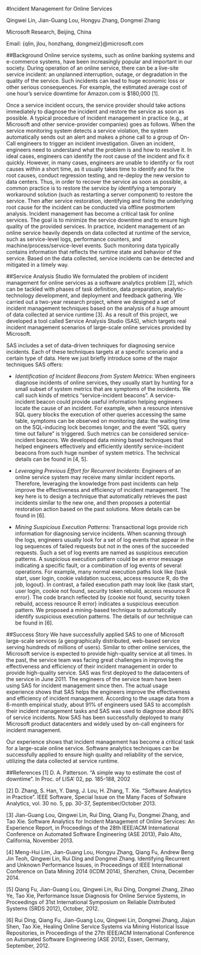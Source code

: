 #Incident Management for Online Services

Qingwei Lin, Jian-Guang Lou, Hongyu Zhang, Dongmei Zhang

Microsoft Research, Beijing, China  

Email: {qlin, jlou, honzhang, dongmeiz}@microsoft.com


##Background
Online service systems, such as online banking systems and e-commerce systems, have been increasingly popular and important in our society. During operation of an online service, there can be a live-site service incident: an unplanned interruption, outage, or degradation in the quality of the service. Such incidents can lead to huge economic loss or other serious consequences. For example, the estimated average cost of one hour’s service downtime for Amazon.com is $180,000 [1]. 

Once a service incident occurs, the service provider should take actions immediately to diagnose the incident and restore the service as soon as possible. A typical procedure of incident management in practice (e.g., at Microsoft and other service-provider companies) goes as follows. When the service monitoring system detects a service violation, the system automatically sends out an alert and makes a phone call to a group of On-Call engineers to trigger an incident investigation. Given an incident, engineers need to understand what the problem is and how to resolve it. In ideal cases, engineers can identify the root cause of the incident and fix it quickly. However, in many cases, engineers are unable to identify or fix root causes within a short time, as it usually takes time to identify and fix the root causes, conduct regression testing, and re-deploy the new version to data centers. Thus, in order to recover the service as soon as possible, a common practice is to restore the service by identifying a temporary workaround solution (such as restarting a server component) to restore the service. Then after service restoration, identifying and fixing the underlying root cause for the incident can be conducted via offline postmortem analysis.
Incident management has become a critical task for online services. The goal is to minimize the service downtime and to ensure high quality of the provided services. In practice, incident management of an online service heavily depends on data collected at runtime of the service, such as service-level logs, performance counters, and machine/process/service-level events. Such monitoring data typically contains information that reflects the runtime state and behavior of the service. Based on the data collected, service incidents can be detected and mitigated in a timely way. 


##Service Analysis Studio
We formulated the problem of incident management for online services as a software analytics problem [2], which can be tackled with phases of task definition, data preparation, analytic-technology development, and deployment and feedback gathering. We carried out a two-year research project, where we designed a set of incident management techniques based on the analysis of a huge amount of data collected at service runtime [3]. As a result of this project, we developed a tool called Service Analysis Studio (SAS), which targets real incident management scenarios of large-scale online services provided by Microsoft. 

SAS includes a set of data-driven techniques for diagnosing service incidents. Each of these techniques targets at a specific scenario and a certain type of data. Here we just briefly introduce some of the major techniques SAS offers: 

* _Identification of Incident Beacons from System Metrics_: When engineers diagnose incidents of online services, they usually start by hunting for a small subset of system metrics that are symptoms of the incidents. We call such kinds of metrics “service-incident beacons”. A service-incident beacon could provide useful information helping engineers locate the cause of an incident. For example, when a resource intensive SQL query blocks the execution of other queries accessing the same table, symptoms can be observed on monitoring data: the waiting time on the SQL-inducing lock becomes longer, and the event “SQL query time out failure” is triggered. Such metrics can be considered service-incident beacons. We developed data mining based techniques that helped engineers effectively and efficiently identify service-incident beacons from such huge number of system metrics. The technical details can be found in [4, 5]. 

* _Leveraging Previous Effort for Recurrent Incidents_: Engineers of an online service system may receive many similar incident reports. Therefore, leveraging the knowledge from past incidents can help improve the effectiveness and efficiency of incident management. The key here is to design a technique that automatically retrieves the past incidents similar to the new one, and then proposes a potential restoration action based on the past solutions. More details can be found in [6].

* _Mining Suspicious Execution Patterns_: Transactional logs provide rich information for diagnosing service incidents. When scanning through the logs, engineers usually look for a set of log events that appear in the log sequences of failed requests but not in the ones of the succeeded requests. Such a set of log events are named as suspicious execution patterns. A suspicious execution pattern could be an error message indicating a specific fault, or a combination of log events of several operations. For example, many normal execution paths look like {task start, user login, cookie validation success, access resource R, do the job, logout}. In contrast, a failed execution path may look like {task start, user login, cookie not found, security token rebuild, access resource R error}. The code branch reflected by {cookie not found, security token rebuild, access resource R error} indicates a suspicious execution pattern. We proposed a mining-based technique to automatically identify suspicious execution patterns. The details of our technique can be found in [6].

##Success Story
We have successfully applied SAS to one of Microsoft large-scale services (a geographically distributed, web-based service serving hundreds of millions of users). Similar to other online services, the Microsoft service is expected to provide high-quality service at all times. In the past, the service team was facing great challenges in improving the effectiveness and efficiency of their incident management in order to provide high-quality service. SAS was first deployed to the datacenters of the service in June 2011. The engineers of the service team have been using SAS for incident management since then. The actual usage experience shows that SAS helps the engineers improve the effectiveness and efficiency of incident management. According to the usage data from a 6-month empirical study, about 91% of engineers used SAS to accomplish their incident management tasks and SAS was used to diagnose about 86% of service incidents. Now SAS has been successfully deployed to many Microsoft product datacenters and widely used by on-call engineers for incident management. 

Our experience shows that incident management has become a critical task for a large-scale online service. Software analytics techniques can be successfully applied to ensure high quality and reliability of the service, utilizing the data collected at service runtime.

##References
[1]	D. A. Patterson. “A simple way to estimate the cost of downtime”. In Proc. of LISA’ 02, pp. 185-188, 2002

[2]	D. Zhang, S. Han, Y. Dang, J. Lou, H. Zhang, T. Xie. “Software Analytics in Practice”. IEEE Software, Special Issue on the Many Faces of Software Analytics, vol. 30 no. 5, pp. 30-37, September/October 2013.

[3]	Jian-Guang Lou, Qingwei Lin, Rui Ding, Qiang Fu, Dongmei Zhang, and Tao Xie. Software Analytics for Incident Management of Online Services: An Experience Report, in Proceedings of the 28th IEEE/ACM International Conference on Automated Software Engineering (ASE 2013), Palo Alto, California, November 2013.

[4]	Meng-Hui Lim, Jian-Guang Lou, Hongyu Zhang, Qiang Fu, Andrew Beng Jin Teoh, Qingwei Lin, Rui Ding and Dongmei Zhang. Identifying Recurrent and Unknown Performance Issues, in Proceedings of IEEE International Conference on Data Mining 2014 (ICDM 2014), Shenzhen, China, December 2014.

[5]	Qiang Fu, Jian-Guang Lou, Qingwei Lin, Rui Ding, Dongmei Zhang, Zihao Ye, Tao Xie, Performance Issue Diagnosis for Online Service Systems, in Proceedings of 31st International Symposium on Reliable Distributed Systems (SRDS 2012), October, 2012. 

[6]	Rui Ding, Qiang Fu, Jian-Guang Lou, Qingwei Lin, Dongmei Zhang, Jiajun Shen, Tao Xie, Healing Online Service Systems via Mining Historical Issue Repositories, in Proceedings of the 27th IEEE/ACM International Conference on Automated Software Engineering (ASE 2012), Essen, Germany, September, 2012.
